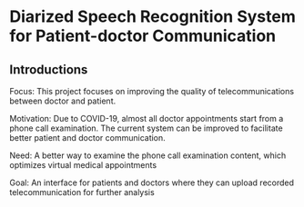 # Diarized Speech Recognition System for Patient-doctor Communication 
## Introductions
Focus: This project focuses on improving the quality of telecommunications between doctor and patient.

Motivation: Due to COVID-19, almost all doctor appointments start from a phone call examination. The current system can be improved to facilitate better patient and doctor communication. 

Need: A better way to examine the phone call examination content, which optimizes virtual medical appointments

Goal: An interface for patients and doctors where they can upload recorded telecommunication for further analysis
